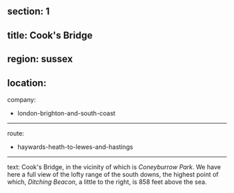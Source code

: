 section: 1
----
title: Cook's Bridge
----
region: sussex
----
location: 
----
company:
- london-brighton-and-south-coast
----
route:
- haywards-heath-to-lewes-and-hastings
----
text: Cook's Bridge, in the vicinity of which is *Coneyburrow Park*. We have here a full view of the lofty range of the south downs, the highest point of which, *Ditching Beacon*, a little to the right, is 858 feet above the sea.
